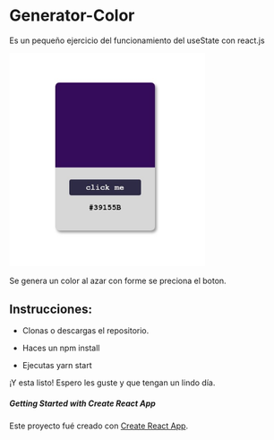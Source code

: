 # Generator-Color

Es un pequeño ejercicio del funcionamiento del useState con react.js

  <img src="./src/generator-color.jpeg" width="350" title="hover text">

Se genera un color al azar con forme se preciona el boton.

## Instrucciones:

- Clonas o descargas el repositorio.

- Haces un npm install

- Ejecutas yarn start

¡Y esta listo! Espero les guste y que tengan un lindo día.

##### Getting Started with Create React App

Este proyecto fué creado con [Create React App](https://github.com/facebook/create-react-app).
